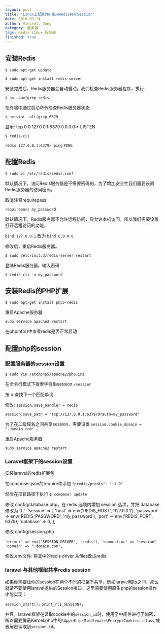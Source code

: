 ```yaml
---
layout: post
title: "Linux上配置PHP使用Redis共享Session"
date: 2016-09-14
author: Vincent, Dong
category: 服务器
tags: Redis Linux 服务器
finished: true
---
```


## 安装Redis

`$ sudo apt-get update`

`$ sudo apt-get install redis-server`

安装完成后，Redis服务器会自动启动，我们检查Redis服务器程序，执行

`$ ps -aux|grep redis`

在终端中通过启动命令检查Redis服务器状态

`$ netstat -nlt|grep 6379`

显示: tcp 0 0 127.0.0.1:6379 0.0.0.0:* LISTEN

`$ redis-cli`

`redis 127.0.0.1:6379> ping`
`PONG`

## 配置Redis

`$ sudo vi /etc/redis/redis.conf`

默认情况下，访问Redis服务器是不需要密码的，为了增加安全性我们需要设置Redis服务器的访问密码。

取消注释requirepass

`requirepass my_password`

默认情况下，Redis服务器不允许远程访问，只允许本机访问，所以我们需要设置打开远程访问的功能。

`bind 127.0.0.1` 改为 `bind 0.0.0.0`

修改后，重启Redis服务器。

`$ sudo /etc/init.d/redis-server restart`

登陆Redis服务器，输入密码

`$ redis-cli -a my_password`

## 安装Redis的PHP扩展

`$ sudo apt-get install php5-redis`

重启Apache服务器

`sudo service apache2 restart`

在phpinfo()中查看redis是否正常启动

## 配置php的session

### 配置服务器的session设置

`$ sudo vim /etc/php5/apache2/php.ini`

在命令行模式下搜索字符串session
`/session`

按 n 查找下一个匹配单词

修改:
`session.save_handler = redis`

`session.save_path = "tcp://127.0.0.1:6379/0?auth=my_password"`

为了在二级域名之间共享session，需要设置
`session.cookie_domain = ".domain.com"`

重启Apache服务器

`sudo service apache2 restart`

### Laravel框架下的session设置

安装laravel的redis扩展包

在composer.json的require中添加
`"predis/predis": "~1.0"`

然后在项目路径下执行
`$ composer update`

修改 config/database.php，在 redis 选项内增加 session 选项，并把 database 修改为 0：
'session' => [
     'host'     => env('REDIS_HOST', '127.0.0.1'),
     'password' => env('REDIS_PASSWORD', 'my_password'),
     'port'     => env('REDIS_PORT', 6379),
     'database' => 0,
],

修改 config/session.php

`'driver' => env('SESSION_DRIVER', 'redis'),`
`'connection' => "session"`
`'domain' => ".domain.com",`

修改.env文件:
将其中的redis driver 从files改成redis

### laravel 与其他框架共享redis session
如果你需要让你的session在两个不同的框架下共享，例如laravel和tp之间，那么就请不要使用laravel提供的Session接口，这里需要使用原生php的session操作才能实现：

`session_start();`
`print_r($_SESSION);`

并且，laravel框架在读取cookie中的`session_id`时，使用了中间件进行了加密，所以需要屏蔽Kernel.php中的`\App\Http\Middleware\EncryptCookies::class`,或者解密读取到`session_id`。